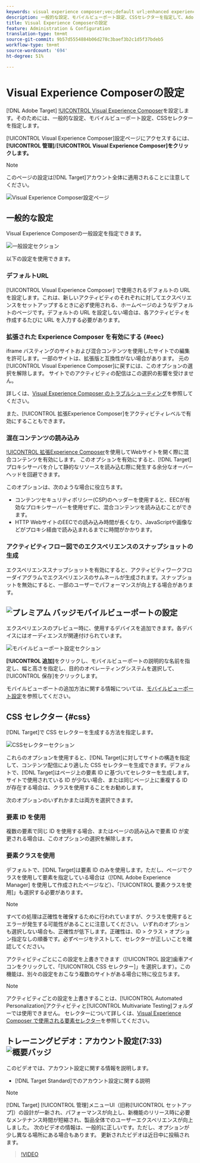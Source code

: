 ```yaml
---
keywords: visual experience composer;vec;default url;enhanced experience composer;eec;mixed content;experience snapshots;mobile viewport;css;css selectors
description: 一般的な設定、モバイルビューポート設定、CSSセレクターを指定して、Adobe TargetVisual Experience Composer(VEC)を設定します。
title: Visual Experience Composerの設定
feature: Administration & Configuration
translation-type: tm+mt
source-git-commit: 9b57d5554884b06d278c3baef3b2c1d5f37bdeb5
workflow-type: tm+mt
source-wordcount: '694'
ht-degree: 51%

---
```



# Visual Experience Composerの設定

[!DNL Adobe Target] [!UICONTROL Visual Experience Composer](VEC)を設定します。そのためには、一般的な設定、モバイルビューポート設定、CSSセレクターを指定します。

[!UICONTROL Visual Experience Composer]設定ページにアクセスするには、**[!UICONTROL 管理]**/**[!UICONTROL Visual Experience Composer]をクリックします。**

>[!NOTE]
>
>このページの設定は[!DNL Target]アカウント全体に適用されることに注意してください。

![Visual Experience Composer設定ページ](/help/administrating-target/assets/vec.png)

## 一般的な設定

Visual Experience Composerの一般設定を指定できます。

![一般設定セクション](/help/administrating-target/assets/general-settings.png)

以下の設定を使用できます。

### デフォルトURL

[!UICONTROL Visual Experience Composer] で使用されるデフォルトの URL を設定します。これは、新しいアクティビティのそれぞれに対してエクスペリエンスをセットアップするときに必ず使用される、ホームページのようなデフォルトのページです。デフォルトの URL を設定しない場合は、各アクティビティを作成するたびに URL を入力する必要があります。

### 拡張された Experience Composer を有効にする {#eec}

iframe バスティングのサイトおよび混合コンテンツを使用したサイトでの編集を許可します。一部のサイトは、拡張版と互換性がない場合があります。 元の[!UICONTROL Visual Experience Composer]に戻すには、このオプションの選択を解除します。 サイトでのアクティビティの配信はこの選択の影響を受けません。

詳しくは、[Visual Experience Composer のトラブルシューティング](/help/c-experiences/c-visual-experience-composer/r-troubleshoot-composer/troubleshoot-composer.md)を参照してください。

また、[!UICONTROL 拡張Experience Composer]をアクティビティレベルで有効にすることもできます。

### 混在コンテンツの読み込み

[!UICONTROL 拡張Experience Composer](EEC)を使用してWebサイトを開く際に混合コンテンツを有効にします。 このオプションを有効にすると、[!DNL Target]プロキシサーバを介して静的なリソースを読み込む際に発生する余分なオーバーヘッドを回避できます。

このオプションは、次のような場合に役立ちます。

* コンテンツセキュリティポリシー(CSP)のヘッダーを使用すると、EECが有効なプロキシサーバーを使用せずに、混合コンテンツを読み込むことができます。
* HTTP WebサイトのEECでの読み込み時間が長くなり、JavaScriptや画像などがプロキシ経由で読み込まれるまでに時間がかかります。

### アクティビティフロー図でのエクスペリエンスのスナップショットの生成

エクスペリエンススナップショットを有効にすると、アクティビティワークフローダイアグラムでエクスペリエンスのサムネールが生成されます。スナップショットを無効にすると、一部のユーザーでパフォーマンスが向上する場合があります。

## ![プレミアム](/help/assets/premium.png) バッジモバイルビューポートの設定

エクスペリエンスのプレビュー時に、使用するデバイスを追加できます。各デバイスにはオーディエンスが関連付けられています。

![モバイルビューポート設定セクション](/help/administrating-target/assets/mobile-viewport-configuration.png)

**[!UICONTROL 追加]**&#x200B;をクリックし、モバイルビューポートの説明的な名前を指定し、幅と高さを指定し、目的のオペレーティングシステムを選択して、[!UICONTROL 保存]をクリックします。

モバイルビューポートの追加方法に関する情報については、[モバイルビューポート設定](/help/c-experiences/c-visual-experience-composer/mobile-viewports.md)を参照してください。

## CSS セレクター {#css}

[!DNL Target]で CSS セレクターを生成する方法を指定します。

![CSSセレクターセクション](/help/administrating-target/assets/css-selectors.png)

これらのオプションを使用すると、[!DNL Target]に対してサイトの構造を指定して、コンテンツ配信により適した CSS セレクターを生成できます。デフォルトで、[!DNL Target]はページ上の要素 ID に基づいてセレクターを生成します。サイトで使用されている ID が少ない場合、または同じページ上に重複する ID が存在する場合は、クラスを使用することをお勧めします。

次のオプションのいずれかまたは両方を選択できます。

### 要素 ID を使用

複数の要素で同じ ID を使用する場合、またはページの読み込みで要素 ID が変更される場合は、このオプションの選択を解除します。

### 要素クラスを使用

デフォルトで、[!DNL Target]は要素 ID のみを使用します。ただし、ページでクラスを使用して要素を指定している場合は（[!DNL Adobe Experience Manager] を使用して作成されたページなど）、「[!UICONTROL 要素クラスを使用]」も選択する必要があります。

>[!NOTE]
>
>すべての処理は正確性を確保するために行われていますが、クラスを使用するとエラーが発生する可能性があることに注意してください。 いずれのオプションも選択しない場合も、正確性が低下します。正確性は、ID > クラス > オプション指定なしの順番です。必ずページをテストして、セレクターが正しいことを確認してください。

アクティビティごとにこの設定を上書きできます（[!UICONTROL 設定]歯車アイコンをクリックして、「[!UICONTROL CSS セレクター]」を選択します）。この機能は、別々の設定をおこなう複数のサイトがある場合に特に役立ちます。

>[!NOTE]
>
>アクティビティごとの設定を上書きすることは、[!UICONTROL Automated Personalization]アクティビティと[!UICONTROL Multivariate Testing]フォルダーでは使用できません。  セレクターについて詳しくは、[Visual Experience Composer で使用される要素セレクター](/help/c-experiences/c-visual-experience-composer/vec-selectors.md)を参照してください。

## トレーニングビデオ：アカウント設定(7:33) ![概要バッジ](/help/assets/overview.png)

このビデオでは、アカウント設定に関する情報を説明します。

* [!DNL Target Standard]でのアカウント設定に関する説明

>[!NOTE]
>
>[!DNL Target] [!UICONTROL 管理]メニューUI（旧称[!UICONTROL セットアップ]）の設計が一新され、パフォーマンスが向上し、新機能のリリース時に必要なメンテナンス時間が短縮され、製品全体でのユーザーエクスペリエンスが向上しました。 次のビデオの情報は、一般的に正しいです。ただし、オプションが少し異なる場所にある場合もあります。 更新されたビデオは近日中に投稿されます。

>[!VIDEO](https://video.tv.adobe.com/v/17379)
